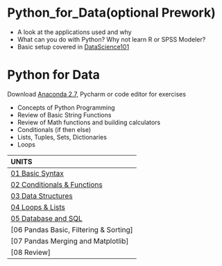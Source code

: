 # Python_for_Data(optional Prework)
* A look at the applications used and why
* What can you do with Python? Why not learn R or SPSS Modeler?
* Basic setup covered in [DataScience101](https://github.com/Morrisdata/DataScience101)

# Python for Data
Download [Anaconda 2.7](https://www.continuum.io/downloads), Pycharm or code editor for exercises
* Concepts of Python Programming
* Review of Basic String Functions
* Review of Math functions and building calculators
* Conditionals (if then else)
* Lists, Tuples, Sets, Dictionaries
* Loops

|UNITS|
|:----|
|[01 Basic Syntax](https://github.com/Morrisdata/Python_for_Data/blob/master/Notebooks/01_Workshop_Syntax.py)|
|[02 Conditionals & Functions](https://github.com/Morrisdata/Python_for_Data/blob/master/Notebooks/02_Workshop_Conditionals%26Functions.ipynb)|
|[03 Data Structures](https://github.com/Morrisdata/Python_for_Data/blob/master/Notebooks/03_Data_structures.py.ipynb)|
|[04 Loops & Lists](https://github.com/Morrisdata/Python_for_Data/blob/master/Notebooks/04_Workshop_Loops&Lists.ipynb)|
|[05 Database and SQL  ](https://github.com/Morrisdata/Python_for_Data/blob/master/Notebooks/05_Workshop_Connecting_to_data.ipynb)|
|[06 Pandas Basic, Filtering & Sorting]|
|[07 Pandas Merging and Matplotlib]|
|[08 Review]|
